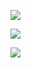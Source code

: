 ![](https://raw.githubusercontent.com/rayheberer/SC2Agents/master/results/DQNMoveOnly/MoveToBeacon/2/Batch_Max_Q.PNG)

![](https://raw.githubusercontent.com/rayheberer/SC2Agents/master/results/DQNMoveOnly/MoveToBeacon/2/Batch_Mean_Q.PNG)

![](https://raw.githubusercontent.com/rayheberer/SC2Agents/master/results/DQNMoveOnly/MoveToBeacon/2/Score.PNG)